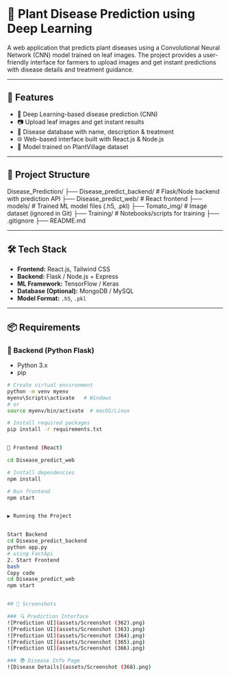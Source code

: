 # 🌿 Plant Disease Prediction using Deep Learning

A web application that predicts plant diseases using a Convolutional Neural Network (CNN) model trained on leaf images. The project provides a user-friendly interface for farmers to upload images and get instant predictions with disease details and treatment guidance.

---

## 🚀 Features

- 🧠 Deep Learning-based disease prediction (CNN)
- 📷 Upload leaf images and get instant results
- 🌾 Disease database with name, description & treatment
- 🌐 Web-based interface built with React.js & Node.js
- 💾 Model trained on PlantVillage dataset

---

## 📂 Project Structure

Disease_Prediction/
├── Disease_predict_backend/ # Flask/Node backend with prediction API
├── Disease_predict_web/ # React frontend
├── models/ # Trained ML model files (.h5, .pkl)
├── Tomato_img/ # Image dataset (ignored in Git)
├── Training/ # Notebooks/scripts for training
├── .gitignore
├── README.md




---

## 🛠️ Tech Stack

- **Frontend:** React.js, Tailwind CSS
- **Backend:** Flask / Node.js + Express
- **ML Framework:** TensorFlow / Keras
- **Database (Optional):** MongoDB / MySQL
- **Model Format:** `.h5`, `.pkl`

---

## 📦 Requirements

### 🔹 Backend (Python Flask)
- Python 3.x
- pip

```bash
# Create virtual environment
python -m venv myenv
myenv\Scripts\activate   # Windows
# or
source myenv/bin/activate  # macOS/Linux

# Install required packages
pip install -r requirements.txt


🔹 Frontend (React)

cd Disease_predict_web

# Install dependencies
npm install

# Run frontend
npm start


▶️ Running the Project


Start Backend
cd Disease_predict_backend
python app.py
# using FastApi
2. Start Frontend
bash
Copy code
cd Disease_predict_web
npm start


## 📸 Screenshots

### 🔍 Prediction Interface
![Prediction UI](assets/Screenshot (362).png)
![Prediction UI](assets/Screenshot (363).png)
![Prediction UI](assets/Screenshot (364).png)
![Prediction UI](assets/Screenshot (365).png)
![Prediction UI](assets/Screenshot (366).png)

### 📚 Disease Info Page
![Disease Details](assets/Screenshot (368).png)


